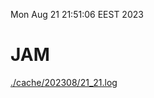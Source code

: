 Mon Aug 21 21:51:06 EEST 2023
# JAM
<a href='./cache/202308/21_21.log'>./cache/202308/21_21.log</a>
